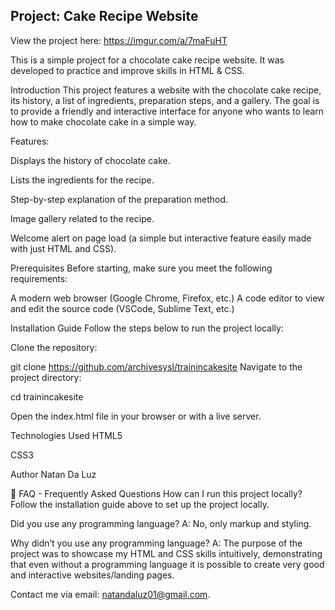 ## Project: Cake Recipe Website

View the project here: https://imgur.com/a/7maFuHT

This is a simple project for a chocolate cake recipe website. It was developed to practice and improve skills in HTML & CSS.

Introduction
This project features a website with the chocolate cake recipe, its history, a list of ingredients, preparation steps, and a gallery. The goal is to provide a friendly and interactive interface for anyone who wants to learn how to make chocolate cake in a simple way.

Features:

Displays the history of chocolate cake.

Lists the ingredients for the recipe.

Step-by-step explanation of the preparation method.

Image gallery related to the recipe.

Welcome alert on page load (a simple but interactive feature easily made with just HTML and CSS).

Prerequisites
Before starting, make sure you meet the following requirements:

A modern web browser (Google Chrome, Firefox, etc.)
A code editor to view and edit the source code (VSCode, Sublime Text, etc.)

Installation Guide
Follow the steps below to run the project locally:

Clone the repository:

git clone https://github.com/archivesysl/trainincakesite
Navigate to the project directory:

cd trainincakesite

Open the index.html file in your browser or with a live server.

Technologies Used
HTML5

CSS3

Author
Natan Da Luz


💭 FAQ - Frequently Asked Questions
How can I run this project locally?
Follow the installation guide above to set up the project locally.


Did you use any programming language?
A: No, only markup and styling.

Why didn’t you use any programming language?
A: The purpose of the project was to showcase my HTML and CSS skills intuitively, demonstrating that even without a programming language it is possible to create very good and interactive websites/landing pages.

Contact me via email: natandaluz01@gmail.com.

